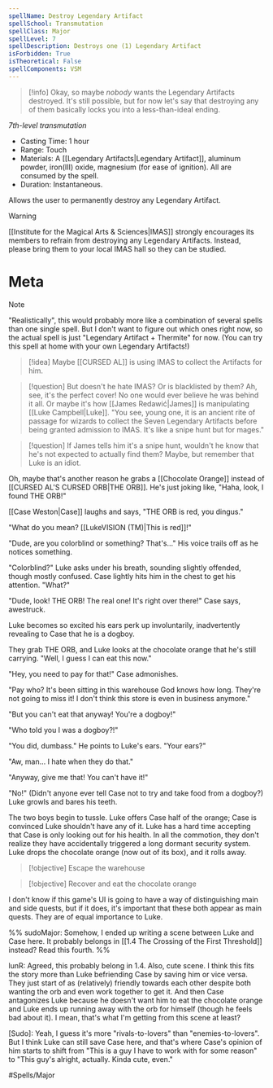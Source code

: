 ```yaml
---
spellName: Destroy Legendary Artifact
spellSchool: Transmutation
spellClass: Major
spellLevel: 7
spellDescription: Destroys one (1) Legendary Artifact
isForbidden: True
isTheoretical: False
spellComponents: VSM
---
```

>[!info]
>Okay, so maybe *nobody* wants the Legendary Artifacts destroyed. It's still possible, but for now let's say that destroying any of them basically locks you into a less-than-ideal ending.

*7th-level transmutation*

- Casting Time: 1 hour
- Range: Touch
- Materials: A [[Legendary Artifacts|Legendary Artifact]], aluminum powder, iron(III) oxide, magnesium (for ease of ignition). All are consumed by the spell.
- Duration: Instantaneous.

Allows the user to permanently destroy any Legendary Artifact.

>[!warning]
>[[Institute for the Magical Arts & Sciences|IMAS]] strongly encourages its members to refrain from destroying any Legendary Artifacts. Instead, please bring them to your local IMAS hall so they can be studied.

# Meta

>[!note]
>"Realistically", this would probably more like a combination of several spells than one single spell. But I don't want to figure out which ones right now, so the actual spell is just "Legendary Artifact + Thermite" for now. (You can try this spell at home with your own Legendary Artifacts!)

>[!idea]
>Maybe [[CURSED AL]] is using IMAS to collect the Artifacts for him.

>[!question] But doesn't he hate IMAS? Or is blacklisted by them?
>Ah, see, it's the perfect cover! No one would ever believe he was behind it all. Or maybe it's how [[James Redawić|James]] is manipulating [[Luke Campbell|Luke]]. "You see, young one, it is an ancient rite of passage for wizards to collect the Seven Legendary Artifacts before being granted admission to IMAS. It's like a snipe hunt but for mages."

>[!question] If James tells him it's a snipe hunt, wouldn't he know that he's not expected to actually find them?
>Maybe, but remember that Luke is an idiot.

Oh, maybe that's another reason he grabs a [[Chocolate Orange]] instead of [[CURSED AL'S CURSED ORB|THE ORB]]. He's just joking like, "Haha, look, I found THE ORB!"

[[Case Weston|Case]] laughs and says, "THE ORB is red, you dingus."

"What do you mean? [[LukeVISION (TM)|This is red]]!"

"Dude, are you colorblind or something? That's..." His voice trails off as he notices something.

"Colorblind?" Luke asks under his breath, sounding slightly offended, though mostly confused. Case lightly hits him in the chest to get his attention. "What?"

"Dude, look! THE ORB! The real one! It's right over there!" Case says, awestruck.

Luke becomes so excited his ears perk up involuntarily, inadvertently revealing to Case that he is a dogboy.

They grab THE ORB, and Luke looks at the chocolate orange that he's still carrying. "Well, I guess I can eat this now."

"Hey, you need to pay for that!" Case admonishes.

"Pay who? It's been sitting in this warehouse God knows how long. They're not going to miss it! I don't think this store is even in business anymore."

"But you can't eat that anyway! You're a dogboy!"

"Who told you I was a dogboy?!"

"You did, dumbass." He points to Luke's ears. "Your ears?"

"Aw, man... I hate when they do that."

"Anyway, give me that! You can't have it!"

"No!" (Didn't anyone ever tell Case not to try and take food from a dogboy?) Luke growls and bares his teeth.

The two boys begin to tussle. Luke offers Case half of the orange; Case is convinced Luke shouldn't have any of it. Luke has a hard time accepting that Case is only looking out for his health. In all the commotion, they don't realize they have accidentally triggered a long dormant security system. Luke drops the chocolate orange (now out of its box), and it rolls away.

>[!objective] 
>Escape the warehouse

>[!objective]
>Recover and eat the chocolate orange

I don't know if this game's UI is going to have a way of distinguishing main and side quests, but if it does, it's important that these both appear as main quests. They are of equal importance to Luke.

%%
sudoMajor: Somehow, I ended up writing a scene between Luke and Case here. It probably belongs in [[1.4 The Crossing of the First Threshold]] instead? Read this fourth.
%%


lunR:
Agreed, this probably belong in 1.4. Also, cute scene. I think this fits the story more than Luke befriending Case by saving him or vice versa. They just start of as (relatively) friendly towards each other despite both wanting the orb and even work together to get it. And then Case antagonizes Luke because he doesn't want him to eat the chocolate orange and Luke ends up running away with the orb for himself (though he feels bad about it). I mean, that's what I'm getting from this scene at least?

[Sudo]: Yeah, I guess it's more "rivals-to-lovers" than "enemies-to-lovers". But I think Luke can still save Case here, and that's where Case's opinion of him starts to shift from "This is a guy I have to work with for some reason" to "This guy's alright, actually. Kinda cute, even."

#Spells/Major 